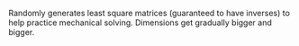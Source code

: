 Randomly generates least square matrices (guaranteed to have inverses) to help practice mechanical solving. Dimensions get gradually bigger and bigger.
